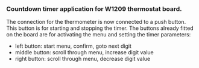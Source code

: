 ### Countdown timer application for W1209 thermostat board.
The connection for the thermometer is now connected to a push button. This button is for starting and stopping the timer. The buttons already fitted on the board are for activating the menu and setting the timer parameters:
+ left button: start menu, confirm, goto next digit
+ middle button: scroll through menu, increase digit value
+ right button: scroll through menu, decrease digit value
